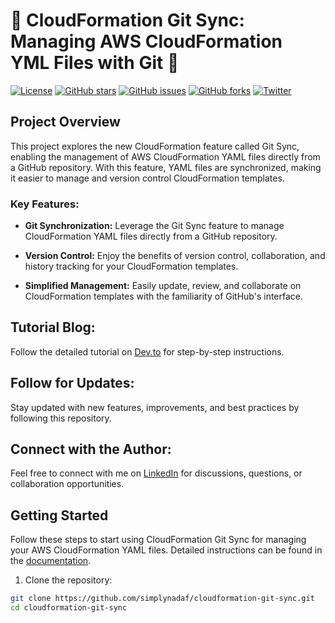 # 🚀 CloudFormation Git Sync: Managing AWS CloudFormation YML Files with Git 💭

[![License](https://img.shields.io/badge/license-MIT-blue.svg)](LICENSE)
[![GitHub stars](https://img.shields.io/github/stars/simplynadaf/cloudformation-git-sync.svg)](https://github.com/simplynadaf/cloudformation-git-sync/stargazers)
[![GitHub issues](https://img.shields.io/github/issues/simplynadaf/cloudformation-git-sync.svg)](https://github.com/simplynadaf/cloudformation-git-sync/issues)
[![GitHub forks](https://img.shields.io/github/forks/simplynadaf/cloudformation-git-sync.svg)](https://github.com/simplynadaf/cloudformation-git-sync/network)
[![Twitter](https://img.shields.io/twitter/url/https/github.com/simplynadaf/cloudformation-git-sync.svg?style=social)](https://twitter.com/intent/tweet?text=Check%20out%20this%20awesome%20project%20https://github.com/simplynadaf/cloudformation-git-sync)

## Project Overview

This project explores the new CloudFormation feature called Git Sync, enabling the management of AWS CloudFormation YAML files directly from a GitHub repository. With this feature, YAML files are synchronized, making it easier to manage and version control CloudFormation templates.

### Key Features:

- **Git Synchronization:** Leverage the Git Sync feature to manage CloudFormation YAML files directly from a GitHub repository.

- **Version Control:** Enjoy the benefits of version control, collaboration, and history tracking for your CloudFormation templates.

- **Simplified Management:** Easily update, review, and collaborate on CloudFormation templates with the familiarity of GitHub's interface.

## Tutorial Blog:

Follow the detailed tutorial on [Dev.to](https://dev.to/aws-builders/cloudformation-git-sync-managing-aws-cloudformation-yml-files-with-git-51lj-temp-slug-5473599?preview=283e93d408b76fc3687f7e2541c5633e90dc96333f477ca47348bda695eb60f71262b0b70d7db199e5f1c557b18f89a5588f96c428b4c4c1bd2223f7) for step-by-step instructions.

## Follow for Updates:

Stay updated with new features, improvements, and best practices by following this repository.

## Connect with the Author:

Feel free to connect with me on [LinkedIn](https://www.linkedin.com/in/sarvar04/) for discussions, questions, or collaboration opportunities.

## Getting Started

Follow these steps to start using CloudFormation Git Sync for managing your AWS CloudFormation YAML files. Detailed instructions can be found in the [documentation](docs/).

1. Clone the repository:

```bash
git clone https://github.com/simplynadaf/cloudformation-git-sync.git
cd cloudformation-git-sync
